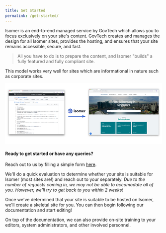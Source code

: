```yaml
---
title: Get Started
permalink: /get-started/
---
```


Isomer is an end-to-end managed service by GovTech which allows you to focus exclusively on your site's content. GovTech creates and manages the design for all Isomer sites, provides the hosting, and ensures that your site remains accessible, secure, and fast. 
> All you have to do is to prepare the content, and Isomer "builds" a fully featured and fully compliant site.

This model works very well for sites which are informational in nature such as corporate sites.

![Picture of Markdown text being turned into an Isomer site](/images/markdown-to-site.png)


#### Ready to get started or have any queries? 
Reach out to us by filling a simple form [here](https://form.gov.sg/5dc80f7c03b2790012428dc5). 

We'll do a quick evaluation to determine whether your site is suitable for Isomer (most sites are!) and reach out to your separately. *Due to the number of requests coming in, we may not be able to accomodate all of you. However, we'll try to get back to you within 2 weeks!*

Once we've determined that your site is suitable to be hosted on Isomer, we'll create a skeletal site for you. You can then begin following our documentation and start editing!

On top of the documentation, we can also provide on-site training to your editors, system administrators, and other involved personnel.
